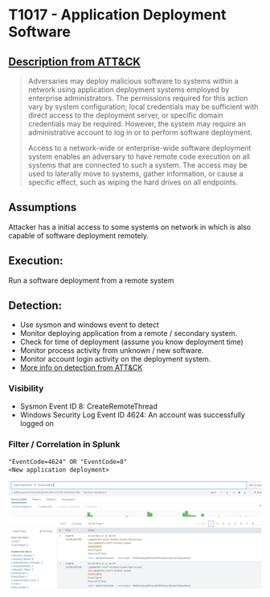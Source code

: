 # T1017 - Application Deployment Software
## [Description from ATT&CK](https://attack.mitre.org/wiki/Technique/T1004)
<blockquote>
Adversaries may deploy malicious software to systems within a network using application deployment systems employed by enterprise administrators. The permissions required for this action vary by system configuration; local credentials may be sufficient with direct access to the deployment server, or specific domain credentials may be required. However, the system may require an administrative account to log in or to perform software deployment.

Access to a network-wide or enterprise-wide software deployment system enables an adversary to have remote code execution on all systems that are connected to such a system. The access may be used to laterally move to systems, gather information, or cause a specific effect, such as wiping the hard drives on all endpoints.
</blockquote>
  
## Assumptions
Attacker has a initial access to some systems on network in which is also capable of software deployment remotely.


## Execution:
Run a software deployment from a remote system

## Detection:
* Use sysmon and windows event to detect
* Monitor deploying application from a remote / secondary system. 
* Check for time of deployment (assume you know deployment time)
* Monitor process activity from unknown / new software.
* Monitor account login activity on the deployment system.
* [More info on detection from ATT&CK](https://attack.mitre.org/wiki/Technique/T1004)

### Visibility
* Sysmon Event ID 8: CreateRemoteThread
* Windows Security Log Event ID 4624: An account was successfully logged on

### Filter / Correlation in Splunk

```
"EventCode=4624" OR "EventCode=8"
<New application deployment>
```
![Splunk Detection](https://github.com/avaplex/dpi911/blob/master/images/T1017.JPG)
